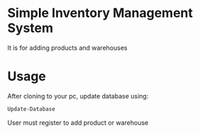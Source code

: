 # Simple Inventory Management System

It is for adding products and warehouses

# Usage

After cloning to your pc, update database using:

```bash
Update-Database
```

User must register to add product or warehouse